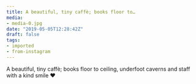 ```yaml
---
title: A beautiful, tiny caffè; books floor to…
media:
- media-0.jpg
date: "2019-05-05T12:28:42Z"
draft: false
tags:
- imported
- from-instagram
---
```

A beautiful, tiny caffè; books floor to ceiling, underfoot caverns and staff with a kind smile ❤️
